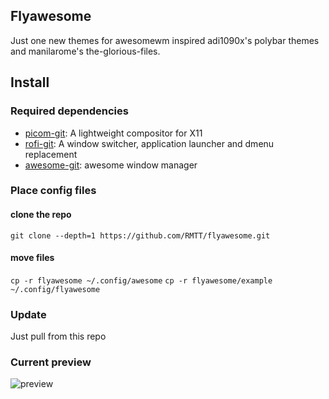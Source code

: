 ## Flyawesome
Just one new themes for awesomewm inspired adi1090x's polybar themes and manilarome's the-glorious-files.

## Install
### Required dependencies
+ [picom-git](https://github.com/yshui/picom): A lightweight compositor for X11 
+ [rofi-git](https://github.com/davatorium/rofi): A window switcher, application launcher and dmenu replacement 
+ [awesome-git](https://github.com/awesomeWM/awesome): awesome window manager

### Place config files
#### clone the repo
`git clone --depth=1 https://github.com/RMTT/flyawesome.git`
#### move files
`cp -r flyawesome ~/.config/awesome`
`cp -r flyawesome/example ~/.config/flyawesome`

### Update
Just pull from this repo


### Current preview
![preview](https://i.imgur.com/5w39KDP.png)

